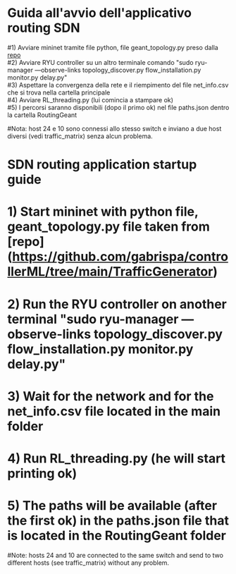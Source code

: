 # Guida all'avvio dell'applicativo routing SDN <br>
#1) Avviare mininet tramite file python, file geant_topology.py preso dalla [repo](https://github.com/gabrispa/controllerML/tree/main/TrafficGenerator) <br>
#2) Avviare RYU controller su un altro terminale comando "sudo ryu-manager —observe-links topology_discover.py flow_installation.py monitor.py delay.py" <br>
#3) Aspettare la convergenza della rete e il riempimento del file net_info.csv che si trova nella cartella principale <br>
#4) Avviare RL_threading.py (lui comincia a stampare ok) <br>
#5) I percorsi saranno disponibili (dopo il primo ok) nel file paths.json dentro la cartella RoutingGeant <br>

#Nota: host 24 e 10 sono connessi allo stesso switch e inviano a due host diversi (vedi traffic_matrix) senza alcun problema. <br>

# SDN routing application startup guide <br>
# 1) Start mininet with python file, geant_topology.py file taken from [repo] (https://github.com/gabrispa/controllerML/tree/main/TrafficGenerator) <br>
# 2) Run the RYU controller on another terminal "sudo ryu-manager —observe-links topology_discover.py flow_installation.py monitor.py delay.py" <br>
# 3) Wait for the network and for the net_info.csv file located in the main folder <br>
# 4) Run RL_threading.py (he will start printing ok) <br>
# 5) The paths will be available (after the first ok) in the paths.json file that is located in the RoutingGeant folder <br>

#Note: hosts 24 and 10 are connected to the same switch and send to two different hosts (see traffic_matrix) without any problem.
